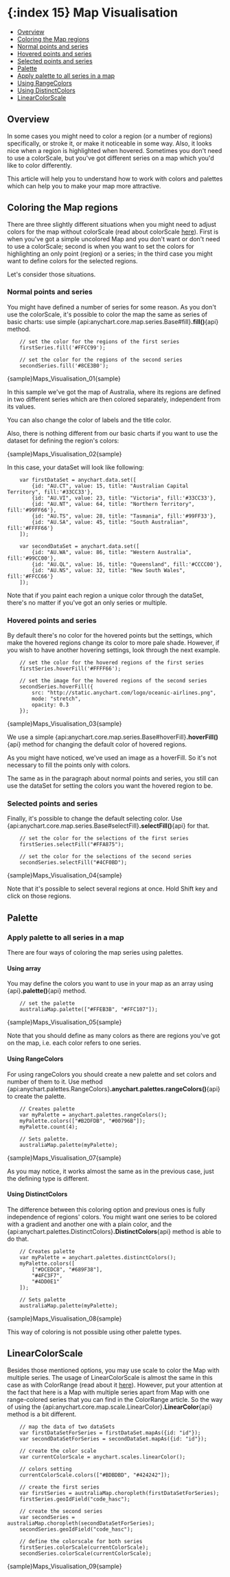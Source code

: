 {:index 15}
Map Visualisation
======================

* [Overview](#overview)
* [Coloring the Map regions](#coloring_the_map_regions)
 * [Normal points and series](#normal_points_and_series)
 * [Hovered points and series](#hovered_points_and_series)
 * [Selected points and series](#selected_points_and_series)
* [Palette](#palette)
 * [Apply palette to all series in a map](#apply_palette_to_all_series_in_a_map)
  * [Using RangeColors](#using_rangecolors)
  * [Using DistinctColors](#using_distinctcolors)
* [LinearColorScale](#linearcolorscale)

## Overview 

In some cases you might need to color a region (or a number of regions) specifically, or stroke it, or make it noticeable in some way. Also, it looks nice when a region is highlighted when hovered. Sometimes you don't need to use a colorScale, but you've got different series on a map which you'd like to color differently.                                                                                

This article will help you to understand how to work with colors and palettes which can help you to make your map more attractive.

## Coloring the Map regions

There are three slightly different situations when you might need to adjust colors for the map without colorScale (read about colorScale [here](./Scales)). First is when you've got a simple uncolored Map and you don't want or don't need to use a colorScale; second is when you want to set the colors for highlighting an only point (region) or a series; in the third case you might want to define colors for the selected regions.

Let's consider those situations.

### Normal points and series

You might have defined a number of series for some reason. As you don't use the colorScale, it's possible to color the map the same as series of basic charts: use simple {api:anychart.core.map.series.Base#fill}**.fill()**{api} method.

```
	// set the color for the regions of the first series
    firstSeries.fill('#FFCC99');
	
	// set the color for the regions of the second series
    secondSeries.fill('#8CE3B0');
```

{sample}Maps\_Visualisation\_01{sample}

In this sample we've got the map of Australia, where its regions are defined in two different series which are then colored separately, independent from its values. 

You can also change the color of labels and the title color.

Also, there is nothing different from our basic charts if you want to use the dataset for defining the region's colors:

{sample}Maps\_Visualisation\_02{sample}

In this case, your dataSet will look like following:

```
    var firstDataSet = anychart.data.set([
        {id: "AU.CT", value: 15, title: "Australian Capital Territory", fill:'#33CC33'},
        {id: "AU.VI", value: 23, title: "Victoria", fill:'#33CC33'},
        {id: "AU.NT", value: 64, title: "Northern Territory", fill:'#99FF66'},
        {id: "AU.TS", value: 28, title: "Tasmania", fill:'#99FF33'},
        {id: "AU.SA", value: 45, title: "South Australian", fill:'#FFFF66'}
    ]);

    var secondDataSet = anychart.data.set([
        {id: "AU.WA", value: 86, title: "Western Australia", fill:'#99CC00'},
        {id: "AU.QL", value: 16, title: "Queensland", fill:'#CCCC00'},
        {id: "AU.NS", value: 32, title: "New South Wales", fill:'#FFCC66'}
    ]);
```

Note that if you paint each region a unique color through the dataSet, there's no matter if you've got an only series or multiple.

### Hovered points and series

By default there's no color for the hovered points but the settings, which make the hovered regions change its color to more pale shade. However, if you wish to have another hovering settings, look through the next example.

```
	// set the color for the hovered regions of the first series
    firstSeries.hoverFill('#FFFF66');
	
	// set the image for the hovered regions of the second series
    secondSeries.hoverFill({
        src: "http://static.anychart.com/logo/oceanic-airlines.png",
        mode: "stretch",
        opacity: 0.3
    });
```
{sample}Maps\_Visualisation\_03{sample}

We use a simple {api:anychart.core.map.series.Base#hoverFill}**.hoverFill()**{api} method for changing the default color of hovered regions.

As you might have noticed, we've used an image as a hoverFill. So it's not necessary to fill the points only with colors.

The same as in the paragraph about normal points and series, you still can use the dataSet for setting the colors you want the hovered region to be.

### Selected points and series

Finally, it's possible to change the default selecting color. Use {api:anychart.core.map.series.Base#selectFill}**.selectFill()**{api} for that.

```
    // set the color for the selections of the first series
    firstSeries.selectFill("#FFA875");
	
    // set the color for the selections of the second series
    secondSeries.selectFill("#4CF0BD");
```
{sample}Maps\_Visualisation\_04{sample}

Note that it's possible to select several regions at once. Hold Shift key and click on those regions.

## Palette

### Apply palette to all series in a map

There are four ways of coloring the map series using palettes. 

#### Using array

You may define the colors you want to use in your map as an array using {api}**.palette()**{api} method.

```
	// set the palette
    australiaMap.palette(["#FFEB3B", "#FFC107"]);
```
{sample}Maps\_Visualisation\_05{sample}

Note that you should define as many colors as there are regions you've got on the map, i.e. each color refers to one series.

#### Using RangeColors

For using rangeColors you should create a new palette and set colors and number of them to it. Use method {api:anychart.palettes.RangeColors}**.anychart.palettes.rangeColors()**{api} to create the palette.

```
    // Creates palette
    var myPalette = anychart.palettes.rangeColors();
    myPalette.colors(["#B2DFDB", "#00796B"]);
    myPalette.count(4);

    // Sets palette.
    australiaMap.palette(myPalette);
```
{sample}Maps\_Visualisation\_07{sample}

As you may notice, it works almost the same as in the previous case, just the defining type is different.

#### Using DistinctColors

The difference between this coloring option and previous ones is fully independence of regions' colors. You might want one series to be colored with a gradient and another one with a plain color, and the {api:anychart.palettes.DistinctColors}**.DistinctColors**{api} method is able to do that.

```
    // Creates palette
    var myPalette = anychart.palettes.distinctColors();
    myPalette.colors([
        ["#DCEDC8", "#689F38"],
        "#4FC3F7",
        "#4DD0E1"
    ]);

    // Sets palette
    australiaMap.palette(myPalette);
```
{sample}Maps\_Visualisation\_08{sample}

This way of coloring is not possible using other palette types.

## LinearColorScale

Besides those mentioned options, you may use scale to color the Map with multiple series. The usage of LinearColorScale is almost the same in this case as with ColorRange (read about it [here](./ColorRange)). However, put your attention at the fact that here is a Map with multiple series apart from Map with one range-colored series that you can find in the ColorRange article. So the way of using the {api:anychart.core.map.scale.LinearColor}**.LinearColor**{api} method is a bit different.

```
	// map the data of two dataSets
	var firstDataSetForSeries = firstDataSet.mapAs({id: "id"});
    var secondDataSetForSeries = secondDataSet.mapAs({id: "id"});
    
	// create the color scale
    var currentColorScale = anychart.scales.linearColor();
    
	// colors setting
    currentColorScale.colors(["#BDBDBD", "#424242"]);
	
	// create the first series
    var firstSeries = australiaMap.choropleth(firstDataSetForSeries);
    firstSeries.geoIdField("code_hasc");

	// create the second series
    var secondSeries = australiaMap.choropleth(secondDataSetForSeries);
    secondSeries.geoIdField("code_hasc");
    
	// define the colorscale for both series 
    firstSeries.colorScale(currentColorScale);
    secondSeries.colorScale(currentColorScale);
```
{sample}Maps\_Visualisation\_09{sample}